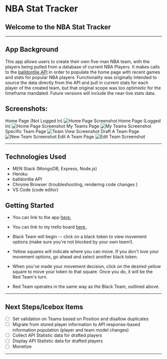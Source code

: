 # NBA Stat Tracker
## Welcome to the  NBA Stat Tracker
---

## App Background
This app allows users to create their own five-man NBA team, with the players being pulled from a database of current NBA Players. It makes calls to the [balldontlie API](https://www.balldontlie.io/#introduction) in order to populate the home page with recent games and stats for popular NBA players. Functionality was originally intended to source the data directly from the API and pull in current stats for each player of the created team, but that original scope was too optimistic for the timeframe mandated. Future versions will include the near-live stats data.




 
## Screenshots:
Home Page (Not Logged In)
![Home Page Screenshot](https://i.imgur.com/RMMZ7Rb.png)
Home Page (Logged In)
![Home Page Screenshot](https://i.imgur.com/cIJckhY.png)
My Teams Page
![My Teams Screenshot](https://i.imgur.com/eJQMm3y.png)
Specific Team Page
![Team View Screenshot](https://i.imgur.com/3bNaCTZ.png)
Draft A Team Page 
![New Team Screenshot](https://i.imgur.com/IgXN7HQ.png)
Edit A Team Page 
![Edit Team Screenshot](https://i.imgur.com/LtBX1YD.png)


---

## Technologies Used
- MEN Stack (MongoDB, Express, Node.js)
- Heroku
- balldontlie API
- Chrome Browser (troubleshooting, rendering code changes )
- VS Code (code editor)

## Getting Started
- You can link to the app [here.](https://nteaford.github.io/Checknickers/)
- You can link to my trello board [here.](https://trello.com/invite/b/pk7EXPyy/843bf6a3d7c7b188bbfbcfe8f0c7fe24/ga-project-2-planning)

- Black Team will begin -- click on a black token to view movement options (make sure you're not blocked by your own team!).
- Yellow squares will indicate where you can move. If you don't love your movement options, go ahead and select another black token.
- When you've made your movement decision, click on the desired yellow square to move your token to that square. Once you do, it will be the Red Team's turn. 
- Red Team operates in the same way as the Black Team, outlined above.

---

## Next Steps/Icebox Items

- [ ] Set validation on Teams based on Position and disallow duplicates
- [ ] Migrate from stored player information to API response-based information population (player and team model changes)
- [ ] Collect API Statistic data for drafted players
- [ ] Display API Statistic data for drafted players
- [ ] Monetize

---